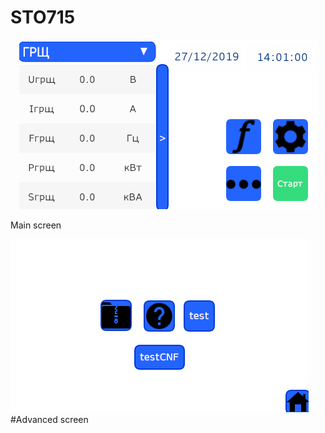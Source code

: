 # STO715
 
<p align="center">
 
<img src="https://github.com/AlekssGit/STO715/blob/master/Screens/Main.png">

Main screen

</p>

![alt text](https://github.com/AlekssGit/STO715/blob/master/Screens/Advanced.png)
#Advanced screen
